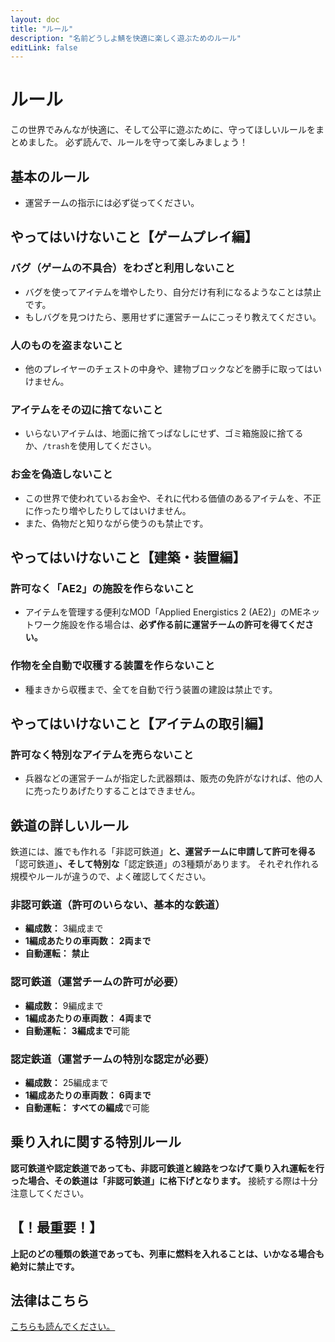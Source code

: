 ```yaml
---
layout: doc
title: "ルール"
description: "名前どうしよ鯖を快適に楽しく遊ぶためのルール"
editLink: false
---
```


# ルール

この世界でみんなが快適に、そして公平に遊ぶために、守ってほしいルールをまとめました。
必ず読んで、ルールを守って楽しみましょう！

## 基本のルール
* 運営チームの指示には必ず従ってください。

## やってはいけないこと【ゲームプレイ編】

### バグ（ゲームの不具合）をわざと利用しないこと
* バグを使ってアイテムを増やしたり、自分だけ有利になるようなことは禁止です。
* もしバグを見つけたら、悪用せずに運営チームにこっそり教えてください。

### 人のものを盗まないこと
* 他のプレイヤーのチェストの中身や、建物ブロックなどを勝手に取ってはいけません。

### アイテムをその辺に捨てないこと
* いらないアイテムは、地面に捨てっぱなしにせず、ゴミ箱施設に捨てるか、`/trash`を使用してください。

### お金を偽造しないこと
* この世界で使われているお金や、それに代わる価値のあるアイテムを、不正に作ったり増やしたりしてはいけません。
* また、偽物だと知りながら使うのも禁止です。

## やってはいけないこと【建築・装置編】

### 許可なく「AE2」の施設を作らないこと
* アイテムを管理する便利なMOD「Applied Energistics 2 (AE2)」のMEネットワーク施設を作る場合は、**必ず作る前に運営チームの許可を得てください。**

### 作物を全自動で収穫する装置を作らないこと
* 種まきから収穫まで、全てを自動で行う装置の建設は禁止です。

## やってはいけないこと【アイテムの取引編】

### 許可なく特別なアイテムを売らないこと
* 兵器などの運営チームが指定した武器類は、販売の免許がなければ、他の人に売ったりあげたりすることはできません。

## 鉄道の詳しいルール

鉄道には、誰でも作れる「非認可鉄道」**と、運営チームに申請して許可を得る**「認可鉄道」**、そして特別な**「認定鉄道」の3種類があります。
それぞれ作れる規模やルールが違うので、よく確認してください。

### 非認可鉄道（許可のいらない、基本的な鉄道）
* **編成数：** 3編成まで
* **1編成あたりの車両数：** **2両まで**
* **自動運転：** **禁止**

### 認可鉄道（運営チームの許可が必要）
* **編成数：** 9編成まで
* **1編成あたりの車両数：** **4両まで**
* **自動運転：** **3編成まで**可能

### 認定鉄道（運営チームの特別な認定が必要）
* **編成数：** 25編成まで
* **1編成あたりの車両数：** **6両まで**
* **自動運転：** **すべての編成**で可能

## 乗り入れに関する特別ルール
**認可鉄道や認定鉄道であっても、非認可鉄道と線路をつなげて乗り入れ運転を行った場合、その鉄道は「非認可鉄道」に格下げとなります。** 接続する際は十分注意してください。

## **【！最重要！】**
**上記のどの種類の鉄道であっても、列車に燃料を入れることは、いかなる場合も絶対に禁止です。**



## 法律はこちら
[こちらも読んでください。](/law)